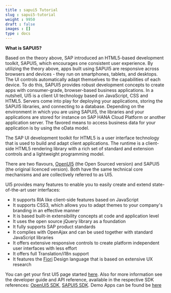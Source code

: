 ```yaml
---
title : sapui5 Tutorial
slug : sapui5-tutorial
weight : 9950
draft : false
images : []
type : docs
---
```


**What is SAPUI5?**

 
Based on the theory above, SAP introduced an HTML5-based development toolkit, SAPUI5, which encourages one consistent user experience.  By utilizing the theory above, apps built using SAPUI5 are responsive across browsers and devices - they run on smartphones, tablets, and desktops. The UI controls automatically adapt themselves to the capabilities of each device. To do this, SAPUI5 provides robust development concepts to create apps with consumer-grade, browser-based business applications. In a nutshell, UI5 is a client UI technology based on JavaScript, CSS and HTML5. Servers come into play for deploying your applications, storing the SAPUI5 libraries, and connecting to a database. Depending on the environment in which you are using SAPUI5, the libraries and your applications are stored for instance on SAP HANA Cloud Platform or another application server. The favored means to access business data for your application is by using the oData model.

The SAP UI development toolkit for HTML5 is a user interface technology that is used to build and adapt client applications. The runtime is a client-side HTML5 rendering library with a rich set of standard and extension controls and a lightweight programming model.

There are two flavours, [OpenUI5][1] (the Open Sourced version) and SAPUI5 (the original licenced version). Both have the same technical core mechanisms and are collectively referred to as UI5.

UI5 provides many features to enable you to easily create and extend state-of-the-art user interfaces:

 - It supports RIA like client-side features based on JavaScript
 - It supports CSS3, which allows you to adapt themes to your company's
   branding in an effective manner
 - It is based built-in extensibility concepts at code and application
   level
 - It uses the open source jQuery library as a foundation
 - It fully supports SAP product standards
 - It complies with OpenAjax and can be used together with standard
   JavaScript libraries
 - It offers extensive responsive controls to create platform
   independent user interfaces with less effort
 - It offers full Translation/i18n support
 - It features the [Fiori][2] Design language that is based on extensive UX
   research

You can get your first UI5 page started [here][3]. Also for more information see the developer guide and API reference, available in the respective SDK references: [OpenUI5 SDK][4], [SAPUI5 SDK][5]. Demo Apps can be found be [here][6]


  [1]: http://sap.github.io/openui5/
  [2]: http://experience.sap.com/fiori
  [3]: http://sap.github.io/openui5/getstarted.html
  [4]: https://openui5.hana.ondemand.com/#docs/guide/Documentation.html
  [5]: https://sapui5.hana.ondemand.com/sdk/#docs/guide/Documentation.html
  [6]: https://sapui5.hana.ondemand.com/sdk/#demoapps.html

